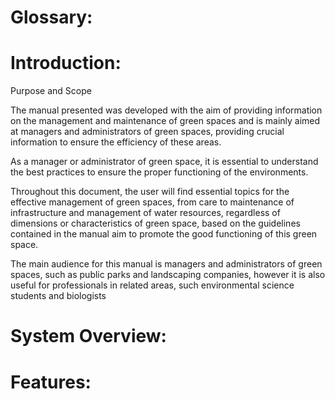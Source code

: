# Glossary:

# Introduction:
Purpose and Scope

The manual presented was developed with the aim of providing information on the management and maintenance of green spaces and is mainly aimed at managers and administrators of green spaces, providing crucial information to ensure the efficiency of these areas.

As a manager or administrator of green space, it is essential to understand the best practices to ensure  the proper functioning of the environments.

Throughout this document, the user will find essential topics for the effective management of green spaces, from care to maintenance of infrastructure and management of water resources, regardless of dimensions or characteristics of green space, based on the guidelines contained in the manual aim to promote the good functioning of this green space.

The main audience for this manual is managers and administrators of green spaces, such as public parks and landscaping companies, however it is also useful for professionals in related areas, such environmental science students and biologists 
# System Overview:

# Features:

